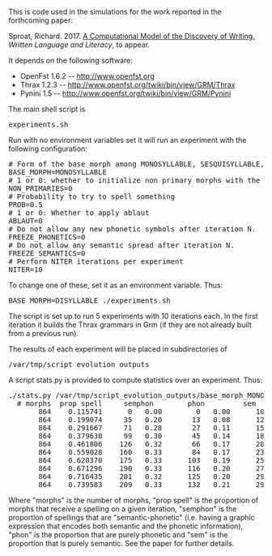 This is code used in the simulations for the work reported in the forthcoming paper:

Sproat, Richard. 2017. <a href="http://rws.xoba.com/wll.pdf">A Computational Model of the Discovery of
Writing.</a> <em>Written Language and Literacy</em>, to appear.

It depends on the following software:

* OpenFst 1.6.2  -- <a href="http://www.openfst.org">http://www.openfst.org</a>
* Thrax 1.2.3 -- <a
  href="http://www.openfst.org/twiki/bin/view/GRM/Thrax">http://www.openfst.org/twiki/bin/view/GRM/Thrax</a>
* Pynini 1.5 -- <a
  href="http://www.openfst.org/twiki/bin/view/GRM/Pynini">http://www.openfst.org/twiki/bin/view/GRM/Pynini</a>

The main shell script is

<pre>
experiments.sh
</pre>

Run with no environment variables set it will run an experiment with the
following configuration:

<pre>
# Form of the base morph among MONOSYLLABLE, SESQUISYLLABLE, DISYLLABLE
BASE_MORPH=MONOSYLLABLE
# 1 or 0: whether to initialize non primary morphs with the symbol
NON_PRIMARIES=0
# Probability to try to spell something
PROB=0.5
# 1 or 0: Whether to apply ablaut
ABLAUT=0
# Do not allow any new phonetic symbols after iteration N.
FREEZE_PHONETICS=0
# Do not allow any semantic spread after iteration N.
FREEZE_SEMANTICS=0
# Perform NITER iterations per experiment
NITER=10
</pre>

To change one of these, set it as an environment variable. Thus:

<pre>
BASE_MORPH=DISYLLABLE ./experiments.sh
</pre>

The script is set up to run 5 experiments with 10 iterations each. In the first
iteration it builds the Thrax grammars in Grm (if they are not already built from a previous run).

The results of each experiment will be placed in subdirectories of

<pre>/var/tmp/script_evolution_outputs</pre>

A script stats.py is provided to compute statistics over an
experiment. Thus:

<pre>
./stats.py /var/tmp/script_evolution_outputs/base_morph_MONOSYLLABLE/prob_0.5/non_primaries_0/ablaut_0/freeze_0/freeze_semantics_0/0
  # morphs	prop spell	   semphon	      phon	       sem
       864	  0.115741	    0	0.00	    0	0.00	  100	1.00
       864	  0.199074	   35	0.20	   13	0.08	  124	0.72
       864	  0.291667	   71	0.28	   27	0.11	  154	0.61
       864	  0.379630	   99	0.30	   45	0.14	  184	0.56
       864	  0.461806	  126	0.32	   66	0.17	  207	0.52
       864	  0.559028	  160	0.33	   84	0.17	  239	0.49
       864	  0.620370	  175	0.33	  103	0.19	  258	0.48
       864	  0.671296	  190	0.33	  116	0.20	  274	0.47
       864	  0.716435	  201	0.32	  125	0.20	  293	0.47
       864	  0.739583	  209	0.33	  132	0.21	  298	0.47
</pre>

Where "morphs" is the number of morphs, "prop spell" is the proportion of morphs that receive a spelling on a given iteration, "semphon" is the proportion of spellings that are "semantic-phonetic" (i.e. having a graphic expression that encodes both semantic and the phonetic information), "phon" is the proportion that are purely phonetic and "sem" is the proportion that is purely semantic. See the paper for further details.
